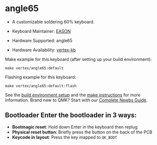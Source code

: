 # angle65

* A customizable soldering 60% keyboard.

* Keyboard Maintainer: [EASON](https://github.com/EasonQian1)
* Hardware Supported: angle65
* Hardware Availability: [vertex-kb](https://github.com/Vertex-kb)

Make example for this keyboard (after setting up your build environment):

    make vertex/angle65:default

Flashing example for this keyboard:

    make vertex/angle65:default:flash

See the [build environment setup](https://docs.qmk.fm/#/getting_started_build_tools) and the [make instructions](https://docs.qmk.fm/#/getting_started_make_guide) for more information. Brand new to QMK? Start with our [Complete Newbs Guide](https://docs.qmk.fm/#/newbs).

## Bootloader Enter the bootloader in 3 ways:
* **Bootmagic reset**: Hold down Enter in the keyboard then replug
* **Physical reset button**: Briefly press the button on the back of the PCB
* **Keycode in layout**: Press the key mapped to `QK_BOOT`
